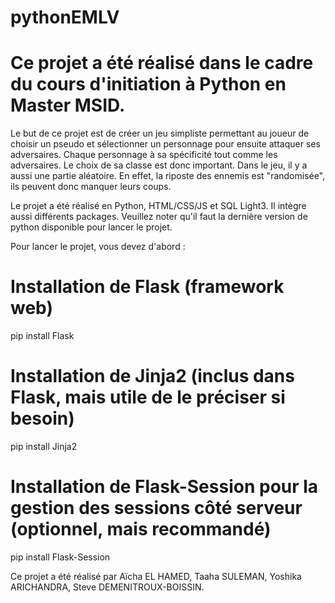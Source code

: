 # pythonEMLV

# Ce projet a été réalisé dans le cadre du cours d'initiation à Python en Master MSID.

Le but de ce projet est de créer un jeu simpliste permettant au joueur de choisir un pseudo et sélectionner un personnage pour ensuite attaquer ses adversaires. Chaque personnage à sa spécificité tout comme les adversaires. Le choix de sa classe est donc important.
Dans le jeu, il y a aussi une partie aléatoire. En effet, la riposte des ennemis est "randomisée", ils peuvent donc manquer leurs coups.

Le projet a été réalisé en Python, HTML/CSS/JS et SQL Light3. Il intègre aussi différents packages.
Veuillez noter qu'il faut la dernière version de python disponible pour lancer le projet.

Pour lancer le projet, vous devez d'abord :

# Installation de Flask (framework web)

pip install Flask

# Installation de Jinja2 (inclus dans Flask, mais utile de le préciser si besoin)

pip install Jinja2

# Installation de Flask-Session pour la gestion des sessions côté serveur (optionnel, mais recommandé)

pip install Flask-Session

Ce projet a été réalisé par Aïcha EL HAMED, Taaha SULEMAN, Yoshika ARICHANDRA, Steve DEMENITROUX-BOISSIN.

